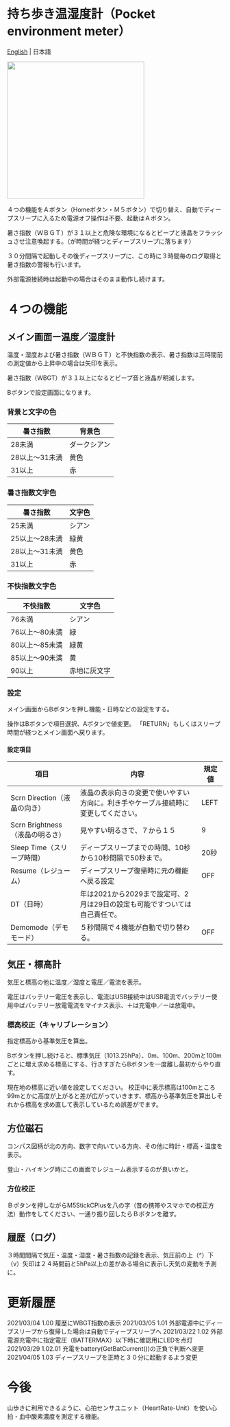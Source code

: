 # 持ち歩き温湿度計（Pocket environment meter）

[English](README.md) | 日本語

<img src="Plus_Env2Hat_jp.jpg" width="320px">

４つの機能をＡボタン（Homeボタン・Ｍ５ボタン）で切り替え、自動でディープスリープに入るため電源オフ操作は不要、起動はＡボタン。

暑さ指数（ＷＢＧＴ）が３１以上と危険な環境になるとビープと液晶をフラッシュさせ注意喚起する。（が時間が経つとディープスリープに落ちます）

３０分間隔で起動しその後ディープスリープに、この時に３時間毎のログ取得と暑さ指数の警報も行います。

外部電源接続時は起動中の場合はそのまま動作し続けます。

# ４つの機能
## メイン画面ー温度／湿度計

温度・湿度および暑さ指数（ＷＢＧＴ）と不快指数の表示、暑さ指数は三時間前の測定値から上昇中の場合は矢印を表示。

暑さ指数（WBGT）が３１以上になるとビープ音と液晶が明滅します。

Bボタンで設定画面になります。

### 背景と文字の色
暑さ指数 | 背景色
---------|---------
28未満 | ダークシアン
28以上～31未満 | 黄色
31以上 | 赤

### 暑さ指数文字色
暑さ指数 | 文字色
---------|---------
25未満 | シアン
25以上～28未満 | 緑黄
28以上～31未満 | 黄色
31以上 | 赤

### 不快指数文字色
不快指数 | 文字色
---------|---------
76未満 | シアン
76以上～80未満 | 緑
80以上～85未満 | 緑黄
85以上～90未満 | 黄
90以上 | 赤地に灰文字

### 設定

メイン画面からBボタンを押し機能・日時などの設定をする。

操作はBボタンで項目選択、Aボタンで値変更。
「RETURN」もしくはスリープ時間が経つとメイン画面へ戻ります。

#### 設定項目
項目 | 内容 |規定値
----|----|----
Scrn Direction（液晶の向き） | 液晶の表示向きの変更で使いやすい方向に。利き手やケーブル接続時に変更してください。 | LEFT
Scrn Brightness（液晶の明るさ） | 見やすい明るさで、７から１５ | 9
Sleep Time（スリープ時間） | ディープスリープまでの時間、10秒から10秒間隔で50秒まで。 | 20秒
Resume（レジューム） | ディープスリープ復帰時に元の機能へ戻る設定 | OFF
DT（日時） | 年は2021から2029まで設定可、2月は29日の設定も可能ですついては自己責任で。 | 
Demomode（デモモード） | ５秒間隔で４機能が自動で切り替わる。 | OFF

## 気圧・標高計

気圧と標高の他に温度／湿度と電圧／電流を表示。

電圧はバッテリー電圧を表示し、電流はUSB接続中はUSB電流でバッテリー使用中ばバッテリー放電電流をマイナス表示、＋は充電中／ーは放電中。

### 標高校正（キャリブレーション）

指定標高から基準気圧を算出。

Bボタンを押し続けると、標準気圧（1013.25hPa）、0m、100m、200mと100mごとに増え求める標高にする、行きすぎたらBボタンを一度離し最初からやり直す。

現在地の標高に近い値を設定してください。
校正中に表示標高は100mところ99mとかに高度が上がると差が広がっていきます、標高から基準気圧を算出しそれから標高を求め直して表示しているため誤差がでます。

## 方位磁石

コンパス図柄が北の方向、数字で向いている方向、その他に時計・標高・温度を表示。

登山・ハイキング時にこの画面でレジューム表示するのが良いかと。

### 方位校正

Ｂボタンを押しながらM5StickCPlusを八の字（昔の携帯やスマホでの校正方法）動作をしてください、一通り振り回したらＢボタンを離す。

## 履歴（ログ）

３時間間隔で気圧・温度・湿度・暑さ指数の記録を表示、気圧前の上（^）下（v）矢印は２４時間前と5hPa以上の差がある場合に表示し天気の変動を予測に。

# 更新履歴
  2021/03/04 1.00    履歴にＷBGT指数の表示 
  2021/03/05 1.01    外部電源中にディープスリープから復帰した場合は自動でディープスリープへ
  2021/03/22 1.02    外部電源充電中に指定電圧（BATTERMAX）以下時に確認用にLEDを点灯
  2021/03/29 1.02.01 充電をbattery(GetBatCurrent())の正負で判断へ変更
  2021/04/05 1.03    ディープスリープを正時と３０分に起動するよう変更


# 今後

山歩きに利用できるように、心拍センサユニット（HeartRate-Unit）を使い心拍・血中酸素濃度を測定する機能。

